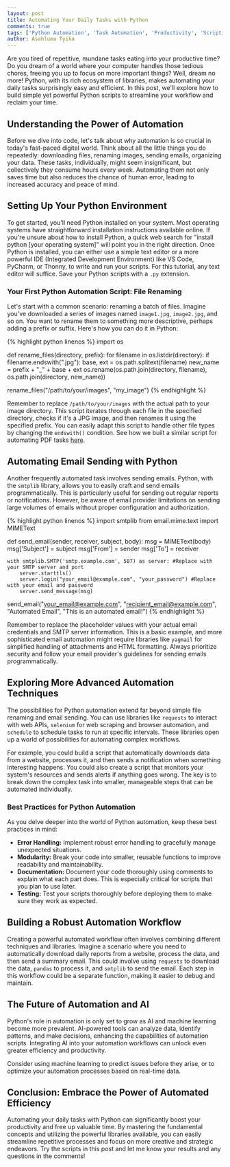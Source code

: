 ```yaml
---
layout: post
title: Automating Your Daily Tasks with Python
comments: true
tags: ['Python Automation', 'Task Automation', 'Productivity', 'Scripting']
author: Asahluma Tyika
---
```


Are you tired of repetitive, mundane tasks eating into your productive time?  Do you dream of a world where your computer handles those tedious chores, freeing you up to focus on more important things? Well, dream no more! Python, with its rich ecosystem of libraries, makes automating your daily tasks surprisingly easy and efficient.  In this post, we'll explore how to build simple yet powerful Python scripts to streamline your workflow and reclaim your time.


## Understanding the Power of Automation

Before we dive into code, let's talk about why automation is so crucial in today's fast-paced digital world.  Think about all the little things you do repeatedly: downloading files, renaming images, sending emails, organizing your data.  These tasks, individually, might seem insignificant, but collectively they consume hours every week.  Automating them not only saves time but also reduces the chance of human error, leading to increased accuracy and peace of mind.


## Setting Up Your Python Environment

To get started, you'll need Python installed on your system.  Most operating systems have straightforward installation instructions available online.  If you're unsure about how to install Python, a quick web search for "install python [your operating system]" will point you in the right direction. Once Python is installed, you can either use a simple text editor or a more powerful IDE (Integrated Development Environment) like VS Code, PyCharm, or Thonny, to write and run your scripts.  For this tutorial, any text editor will suffice.  Save your Python scripts with a `.py` extension.


### Your First Python Automation Script: File Renaming

Let's start with a common scenario:  renaming a batch of files.  Imagine you've downloaded a series of images named `image1.jpg`, `image2.jpg`, and so on.  You want to rename them to something more descriptive, perhaps adding a prefix or suffix.  Here's how you can do it in Python:

{% highlight python linenos %}
import os

def rename_files(directory, prefix):
    for filename in os.listdir(directory):
        if filename.endswith(".jpg"):
            base, ext = os.path.splitext(filename)
            new_name = prefix + "_" + base + ext
            os.rename(os.path.join(directory, filename), os.path.join(directory, new_name))

rename_files("/path/to/your/images", "my_image")
{% endhighlight %}

Remember to replace `/path/to/your/images` with the actual path to your image directory.  This script iterates through each file in the specified directory, checks if it's a JPG image, and then renames it using the specified prefix.  You can easily adapt this script to handle other file types by changing the `endswith()` condition.  See how we built a similar script for automating PDF tasks [here](https://gtec0.github.io/your-post-slug/).


## Automating Email Sending with Python

Another frequently automated task involves sending emails. Python, with the `smtplib` library, allows you to easily craft and send emails programmatically. This is particularly useful for sending out regular reports or notifications.  However, be aware of email provider limitations on sending large volumes of emails without proper configuration and authorization.

{% highlight python linenos %}
import smtplib
from email.mime.text import MIMEText

def send_email(sender, receiver, subject, body):
    msg = MIMEText(body)
    msg['Subject'] = subject
    msg['From'] = sender
    msg['To'] = receiver

    with smtplib.SMTP('smtp.example.com', 587) as server: #Replace with your SMTP server and port
        server.starttls()
        server.login("your_email@example.com", "your_password") #Replace with your email and password
        server.send_message(msg)

send_email("your_email@example.com", "recipient_email@example.com", "Automated Email", "This is an automated email!")
{% endhighlight %}

Remember to replace the placeholder values with your actual email credentials and SMTP server information.  This is a basic example, and more sophisticated email automation might require libraries like `yagmail` for simplified handling of attachments and HTML formatting.  Always prioritize security and follow your email provider's guidelines for sending emails programmatically.


## Exploring More Advanced Automation Techniques

The possibilities for Python automation extend far beyond simple file renaming and email sending.  You can use libraries like `requests` to interact with web APIs, `selenium` for web scraping and browser automation, and `schedule` to schedule tasks to run at specific intervals.  These libraries open up a world of possibilities for automating complex workflows.

For example, you could build a script that automatically downloads data from a website, processes it, and then sends a notification when something interesting happens.  You could also create a script that monitors your system's resources and sends alerts if anything goes wrong.  The key is to break down the complex task into smaller, manageable steps that can be automated individually.


###  Best Practices for Python Automation

As you delve deeper into the world of Python automation, keep these best practices in mind:


* **Error Handling:** Implement robust error handling to gracefully manage unexpected situations.
* **Modularity:** Break your code into smaller, reusable functions to improve readability and maintainability.
* **Documentation:**  Document your code thoroughly using comments to explain what each part does. This is especially critical for scripts that you plan to use later.
* **Testing:** Test your scripts thoroughly before deploying them to make sure they work as expected.


## Building a Robust Automation Workflow

Creating a powerful automated workflow often involves combining different techniques and libraries.  Imagine a scenario where you need to automatically download daily reports from a website, process the data, and then send a summary email.  This could involve using `requests` to download the data, `pandas` to process it, and `smtplib` to send the email.  Each step in this workflow could be a separate function, making it easier to debug and maintain.


## The Future of Automation and AI

Python's role in automation is only set to grow as AI and machine learning become more prevalent.  AI-powered tools can analyze data, identify patterns, and make decisions, enhancing the capabilities of automation scripts.  Integrating AI into your automation workflows can unlock even greater efficiency and productivity.

Consider using machine learning to predict issues before they arise, or to optimize your automation processes based on real-time data.


## Conclusion:  Embrace the Power of Automated Efficiency

Automating your daily tasks with Python can significantly boost your productivity and free up valuable time. By mastering the fundamental concepts and utilizing the powerful libraries available, you can easily streamline repetitive processes and focus on more creative and strategic endeavors.  Try the scripts in this post and let me know your results and any questions in the comments!
